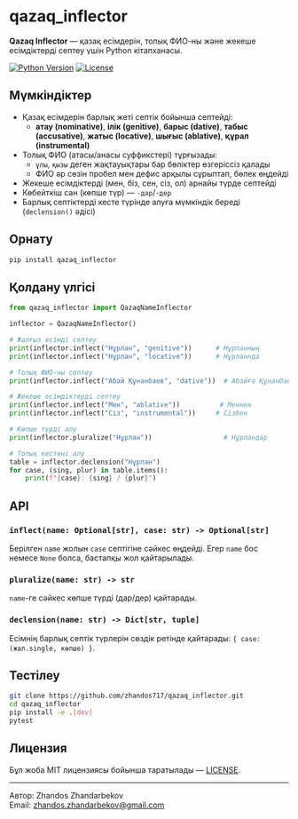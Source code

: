 # qazaq_inflector

**Qazaq Inflector** — қазақ есімдерін, толық ФИО-ны және жекеше есімдіктерді септеу үшін Python кітапханасы.

[![Python Version](https://img.shields.io/badge/python-3.6%2B-blue)](https://www.python.org/)
[![License](https://img.shields.io/badge/license-MIT-green)](https://opensource.org/licenses/MIT)

## Мүмкіндіктер

- Қазақ есімдерін барлық жеті септік бойынша септейді:
  - **атау (nominative)**, **ілік (genitive)**, **барыс (dative)**, **табыс (accusative)**, **жатыс (locative)**, **шығыс (ablative)**, **құрал (instrumental)**
- Толық ФИО (атасы/анасы суффикстері) тұрғызады:
  - `ұлы`, `қызы` деген жақтауықтары бар бөліктер өзгеріссіз қалады
  - ФИО әр сөзін пробел мен дефис арқылы сұрыптап, бөлек өңдейді
- Жекеше есімдіктерді (мен, біз, сен, сіз, ол) арнайы түрде септейді
- Көбейткіш сан (көпше түр) — `-дар`/`-дер`
- Барлық септіктерді кесте түрінде алуға мүмкіндік береді (`declension()` әдісі)

## Орнату

```bash
pip install qazaq_inflector
```

## Қолдану үлгісі

```python
from qazaq_inflector import QazaqNameInflector

inflector = QazaqNameInflector()

# Жалғыз есімді септеу
print(inflector.inflect("Нұрлан", "genitive"))      # Нұрланның
print(inflector.inflect("Нұрлан", "locative"))      # Нұрланнда

# Толық ФИО-ны септеу
print(inflector.inflect("Абай Құнанбаев", "dative"))  # Абайға Құнанбаевге

# Жекеше есімдіктерді септеу
print(inflector.inflect("Мен", "ablative"))          # Меннен
print(inflector.inflect("Сіз", "instrumental"))     # Сізбен

# Көпше түрді алу
print(inflector.pluralize("Нұрлан"))                  # Нұрландар

# Толық кестені алу
table = inflector.declension("Нұрлан")
for case, (sing, plur) in table.items():
    print(f"{case}: {sing} / {plur}")
```

## API

### `inflect(name: Optional[str], case: str) -> Optional[str]`
Берілген `name` жолын `case` септігіне сәйкес өңдейді. Егер `name` бос немесе `None` болса, бастапқы жол қайтарылады.

### `pluralize(name: str) -> str`
`name`-ге сәйкес көпше түрді (дар/дер) қайтарады.

### `declension(name: str) -> Dict[str, tuple]`
Есімнің барлық септік түрлерін сөздік ретінде қайтарады: `{ case: (жал.single, көпше) }`.

## Тестілеу

```bash
git clone https://github.com/zhandos717/qazaq_inflector.git
cd qazaq_inflector
pip install -e .[dev]
pytest
```

## Лицензия

Бұл жоба MIT лицензиясы бойынша таратылады — [LICENSE](LICENSE).

---

Автор: Zhandos Zhandarbekov  
Email: zhandos.zhandarbekov@gmail.com

